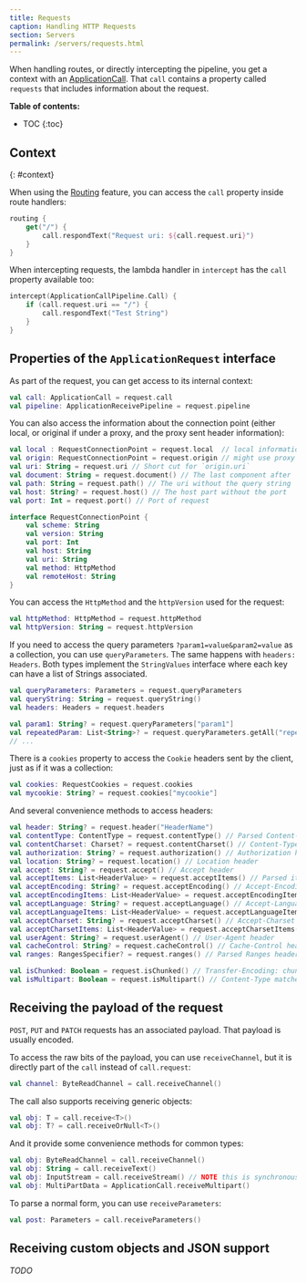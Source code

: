 ```yaml
---
title: Requests
caption: Handling HTTP Requests  
section: Servers
permalink: /servers/requests.html
---
```


When handling routes, or directly intercepting the pipeline, you
get a context with an [ApplicationCall](/servers/application.html#applicationcall).
That `call` contains a property called `requests` that includes information about the request.

**Table of contents:**

* TOC
{:toc}

## Context
{: #context}

When using the [Routing](/features/routing.html) feature, you can access
the `call` property inside route handlers:

```kotlin
routing {
    get("/") {
        call.respondText("Request uri: ${call.request.uri}")
    } 
}
```

When intercepting requests, the lambda handler in `intercept` has the `call` property available too:

```kotlin
intercept(ApplicationCallPipeline.Call) { 
    if (call.request.uri == "/") {
        call.respondText("Test String")
    }
}
```

## Properties of the `ApplicationRequest` interface

As part of the request, you can get access to its internal context:

```kotlin
val call: ApplicationCall = request.call
val pipeline: ApplicationReceivePipeline = request.pipeline
```

You can also access the information about the connection point (either local, or original
if under a proxy, and the proxy sent header information):

```kotlin
val local : RequestConnectionPoint = request.local  // local information 
val origin: RequestConnectionPoint = request.origin // might use proxy headers
val uri: String = request.uri // Short cut for `origin.uri`
val document: String = request.document() // The last component after '/' of the uri
val path: String = request.path() // The uri without the query string
val host: String? = request.host() // The host part without the port 
val port: Int = request.port() // Port of request
```

```kotlin
interface RequestConnectionPoint {
    val scheme: String
    val version: String
    val port: Int
    val host: String
    val uri: String
    val method: HttpMethod
    val remoteHost: String
}
```

You can access the `HttpMethod` and the `httpVersion` used for the request:

```kotlin
val httpMethod: HttpMethod = request.httpMethod
val httpVersion: String = request.httpVersion
```

If you need to access the query parameters `?param1=value&param2=value` as a collection,
you can use `queryParameters`. The same happens with `headers: Headers`. Both types
implement the `StringValues` interface where each key can have a list of Strings associated.

```kotlin
val queryParameters: Parameters = request.queryParameters
val queryString: String = request.queryString()
val headers: Headers = request.headers

val param1: String? = request.queryParameters["param1"]
val repeatedParam: List<String>? = request.queryParameters.getAll("repeatedParam")
// ...
```

There is a `cookies` property to access the `Cookie` headers sent by the client,
just as if it was a collection:

```kotlin
val cookies: RequestCookies = request.cookies
val mycookie: String? = request.cookies["mycookie"]
```

And several convenience methods to access headers:

```kotlin
val header: String? = request.header("HeaderName")
val contentType: ContentType = request.contentType() // Parsed Content-Tpe 
val contentCharset: Charset? = request.contentCharset() // Content-Type JVM charset
val authorization: String? = request.authorization() // Authorization header
val location: String? = request.location() // Location header
val accept: String? = request.accept() // Accept header
val acceptItems: List<HeaderValue> = request.acceptItems() // Parsed items of Accept header
val acceptEncoding: String? = request.acceptEncoding() // Accept-Encoding header
val acceptEncodingItems: List<HeaderValue> = request.acceptEncodingItems() // Parsed items of Accept-Encoding header
val acceptLanguage: String? = request.acceptLanguage() // Accept-Language header
val acceptLanguageItems: List<HeaderValue> = request.acceptLanguageItems() // Parsed Accept-Language items
val acceptCharset: String? = request.acceptCharset() // Accept-Charset header
val acceptCharsetItems: List<HeaderValue> = request.acceptCharsetItems() // Parsed Accept-Charset items
val userAgent: String? = request.userAgent() // User-Agent header
val cacheControl: String? = request.cacheControl() // Cache-Control header
val ranges: RangesSpecifier? = request.ranges() // Parsed Ranges header

val isChunked: Boolean = request.isChunked() // Transfer-Encoding: chunked
val isMultipart: Boolean = request.isMultipart() // Content-Type matches Multipart
```

## Receiving the payload of the request

`POST`, `PUT` and `PATCH` requests has an associated payload.
That payload is usually encoded.

To access the raw bits of the payload, you can use `receiveChannel`, but it is
directly part of the `call` instead of `call.request`:

```kotlin
val channel: ByteReadChannel = call.receiveChannel()
```

The call also supports receiving generic objects:

```kotlin
val obj: T = call.receive<T>()
val obj: T? = call.receiveOrNull<T>()
```

And it provide some convenience methods for common types:

```kotlin
val obj: ByteReadChannel = call.receiveChannel()
val obj: String = call.receiveText()
val obj: InputStream = call.receiveStream() // NOTE this is synchronous
val obj: MultiPartData = ApplicationCall.receiveMultipart()
```

To parse a normal form, you can use `receiveParameters`:

```kotlin
val post: Parameters = call.receiveParameters()
```

## Receiving custom objects and JSON support

*TODO*
